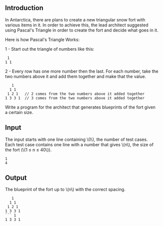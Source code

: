 ## Introduction

In Antarctica, there are plans to create a new triangular snow fort with various items in it. In order to achieve this, the lead architect suggested using Pascal's Triangle in order to create the fort and decide what goes in it. 

Here is how Pascal's Triangle Works:

1 - Start out the triangle of numbers like this:
```
 1 
1 1
```

2 - Every row has one more number then the last. For each number, take the two numbers above it and add them together and make that the value.
```
   1
  1 1
 1 2 1   // 2 comes from the two numbers above it added together
1 3 3 1  // 3 comes from the two numbers above it added together
```

Write a program for the architect that generates blueprints of the fort given a certain size.

## Input
The input starts with one line containing \\(I\\), the number of test cases. Each test case contains one line with a number that gives \\(n\\), the size of the fort (\\(1 ≤ n ≤ 40\\)).

```
1
4
```

## Output
The blueprint of the fort up to \\(n\\) with the correct spacing.

```
   1
  1 1
 1 2 1
1 3 3 1
``` 1
1 3 3 1
```